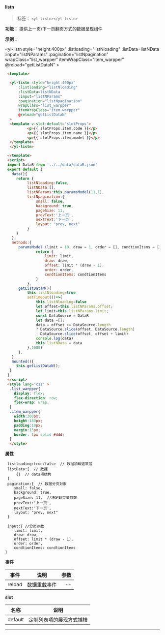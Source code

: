 
  #### listn

  > 标签： `<yl-listn></yl-listn>` 


  **功能：**  提供上一页/下一页翻页方式的数据呈现组件

  **示例：**

<yl-listn style="height:400px"
        :listloading="listNloading"
        :listData=listNData
        :input="listNParams"
        :pagination="listNpagination"
        wrapClass="list_warpper"
        itemWrapClass="item_warpper"
        @reload="getListDataN"
    >
    <template v-slot:default="slotProps">
            <p>{{ slotProps.item.code }}</p>
            <p>{{ slotProps.item.name }}</p>
            <p>{{ slotProps.item.model }}</p>
    </template>
</yl-listn>

  ```html
   <template> 

    <yl-listn style="height:400px"
        :listloading="listNloading"
        :listData=listNData
        :input="listNParams"
        :pagination="listNpagination"
        wrapClass="list_warpper"
        itemWrapClass="item_warpper"
        @reload="getListDataN"
    >
    <template v-slot:default="slotProps">
            <p>{{ slotProps.item.code }}</p>
            <p>{{ slotProps.item.name }}</p>
            <p>{{ slotProps.item.model }}</p>
    </template>
    </yl-listn>

   </template>
   <script>
   import DataR from '../../data/dataR.json'
   export default {
     data(){
       return {
            listNloading:false,
            listNData:[],
            listNParams:this.paramsModel(11,1),
            listNpagination:{
                small: false,
                background: true,
                pageSize: 11,
                prevText:'上一页',
                nextText:'下一页',
                layout: "prev, next" 
            }
       }
     },
     methods:{
        paramsModel (limit = 10, draw = 1, order = [], condtionItems = []) {
                return {
                    limit: limit,
                    draw: draw,
                    offset: limit * (draw - 1),
                    order: order,
                    condtionItems: condtionItems
                }
            },
        getListDataN(){
            this.listNloading=true
            setTimeout(()=>{
                this.listNloading=false
                let offset=this.listNParams.offset;
                let limit=this.listNParams.limit;
                const DataSource = DataR
                let data =[];
                data = offset >= DataSource.length
                ? DataSource.slice(offset, DataSource.length)
                : DataSource.slice(offset, offset + limit)
                console.log(data)
                this.listNData = data
            },1000)
        },
     },
     mounted(){
       this.getListDataN();
    }
   }
   </script>
   <style lang="css" >
    .list_warpper{
      display: flex;
      flex-direction: row;
      flex-wrap: wrap;
    }
    .item_warpper{
      width:300px;
      height:180px;
      padding:10px;
      margin:15px;
      border: 1px solid #ddd;
    }
    </style>

  ```


  **属性**

```
 listloading:true/false  // 数据加载遮罩层
 listData:[  // 数据
     {}  // data项结构
 ]    
 pagination:{  // 数据分页对象
    small: false, 
    background: true,
    pageSize: 11,  //决定翻页条目数
    prevText:'上一页',
    nextText:'下一页',
    layout: "prev, next" 
 } 

 input:{ //分页参数 
    limit: limit,
    draw: draw,
    offset: limit * (draw - 1),
    order: order,
    condtionItems: condtionItems
}
```

 **事件**

| 事件        | 说明           |参数   |
| ------------- |:-------------:| -----:|
| reload| 数据重载事件 | --|


 **slot**
   
  | 名称        | 说明             |
  | ------------- |:-------------:|
  | default| 定制列表项的展现方式插槽 | 


---
